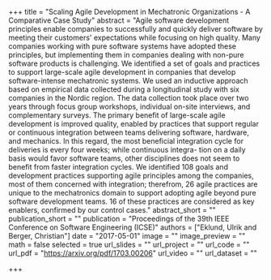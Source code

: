 +++
title = "Scaling Agile Development in Mechatronic Organizations - A Comparative Case Study"
abstract = "Agile software development principles enable companies to successfully and quickly deliver software by meeting their customers' expectations while focusing on high quality. Many companies working with pure software systems have adopted these principles, but implementing them in companies dealing with non-pure software products is challenging. We identified a set of goals and practices to support large-scale agile development in companies that develop software-intense mechatronic systems. We used an inductive approach based on empirical data collected during a longitudinal study with six companies in the Nordic region. The data collection took place over two years through focus group workshops, individual on-site interviews, and complementary surveys. The primary benefit of large-scale agile development is improved quality, enabled by practices that support regular or continuous integration between teams delivering software, hardware, and mechanics. In this regard, the most beneficial integration cycle for deliveries is every four weeks; while continuous integra- tion on a daily basis would favor software teams, other disciplines does not seem to benefit from faster integration cycles. We identified 108 goals and development practices supporting agile principles among the companies, most of them concerned with integration; therefrom, 26 agile practices are unique to the mechatronics domain to support adopting agile beyond pure software development teams. 16 of these practices are considered as key enablers, confirmed by our control cases."
abstract_short = ""
publication_short = ""
publication = "Proceedings of the 39th IEEE Conference on Software Engineering (ICSE)"
authors = ["Eklund, Ulrik and Berger, Christian"]
date = "2017-05-01"
image = ""
image_preview = ""
math = false
selected = true
url_slides = ""
url_project = ""
url_code = ""
url_pdf = "https://arxiv.org/pdf/1703.00206"
url_video = ""
url_dataset = ""

+++
